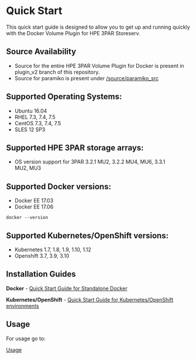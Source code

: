 # Quick Start

This quick start guide is designed to allow you to get up and running quickly with the Docker Volume Plugin for HPE 3PAR Storeserv.

## Source Availability
- Source for the entire HPE 3PAR Volume Plugin for Docker is present in plugin_v2 branch of this repository.
- Source for paramiko is present under [/source/paramiko_src](/source/paramiko_src)

## Supported Operating Systems:

* Ubuntu 16.04
* RHEL 7.3, 7.4, 7.5
* CentOS 7.3, 7.4, 7.5
* SLES 12 SP3

## Supported HPE 3PAR storage arrays:

* OS version support for 3PAR 3.2.1 MU2, 3.2.2 MU4, MU6, 3.3.1 MU2, MU3

## Supported Docker versions:

* Docker EE 17.03
* Docker EE 17.06

```
docker --version
```

## Supported Kubernetes/OpenShift versions:

* Kubernetes 1.7, 1.8, 1.9, 1.10, 1.12
* Openshift 3.7, 3.9, 3.10

## Installation Guides

**Docker** - [Quick Start Guide for Standalone Docker](/docs/quick_start_guide.md#quick-start-guide-for-standalone-docker-environments-)

**Kubernetes/OpenShift** - [Quick Start Guide for Kubernetes/OpenShift environments](/docs/quick_start_guide.md#quick-start-guide-for-kubernetesopenshift-environments-)

## Usage

For usage go to:

[Usage](/docs/usage.md)
